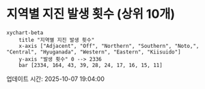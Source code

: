 # 지역별 지진 발생 횟수 (상위 10개)

```mermaid
xychart-beta
    title "지역별 지진 발생 횟수"
    x-axis ["Adjacent", "Off", "Northern", "Southern", "Noto,", "Central", "Hyuganada", "Western", "Eastern", "Kiisuido"]
    y-axis "발생 횟수" 0 --> 2336
    bar [2334, 164, 43, 39, 28, 24, 17, 16, 15, 11]
```

업데이트 시간: 2025-10-07 19:04:00
